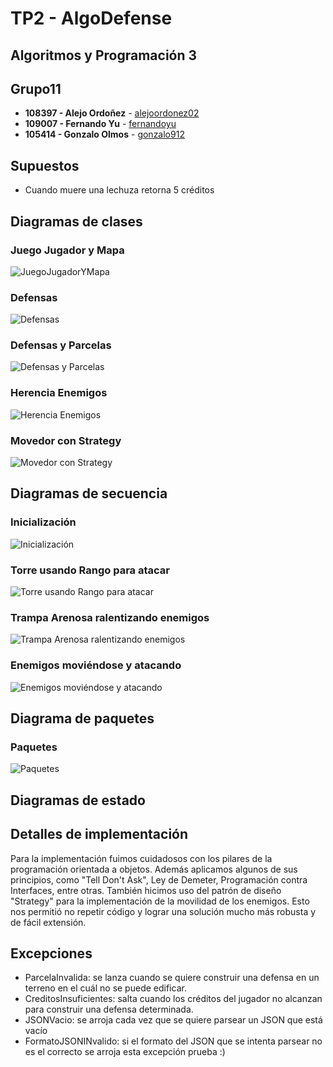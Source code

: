 # TP2 - AlgoDefense
## Algoritmos y Programación 3
## Grupo11
* **108397 - Alejo Ordoñez** - [alejoordonez02](https://github.com/alejoordonez02)
* **109007 - Fernando Yu** - [fernandoyu](https://github.com/FernandoYu)
* **105414 - Gonzalo Olmos** - [gonzalo912](https://github.com/gonzalo912)
## Supuestos
- Cuando muere una lechuza retorna 5 créditos
## Diagramas de clases
### Juego Jugador y Mapa
![JuegoJugadorYMapa](diagrams/modelo/JuegoJugadorYMapa.png)
### Defensas
![Defensas](diagrams/modelo/Defensas.png)
### Defensas y Parcelas
![Defensas y Parcelas](diagrams/modelo/DefensasYParcelas.png)
### Herencia Enemigos
![Herencia Enemigos](diagrams/modelo/HerenciaEnemigos.png)
### Movedor con Strategy
![Movedor con Strategy](diagrams/modelo/MovedorConStrategy.png)

## Diagramas de secuencia
### Inicialización
![Inicialización](diagrams/secuencia/inicializacion.png)
### Torre usando Rango para atacar
![Torre usando Rango para atacar](diagrams/secuencia/caso1.png)
### Trampa Arenosa ralentizando enemigos
![Trampa Arenosa ralentizando enemigos](diagrams/secuencia/caso2.png)
### Enemigos moviéndose y atacando
![Enemigos moviéndose y atacando](diagrams/secuencia/enemigosMoviendoseYAtacando.png)

## Diagrama de paquetes
### Paquetes
![Paquetes](diagrams/paquetes/paquetes.png)

## Diagramas de estado
## Detalles de implementación
Para la implementación fuimos cuidadosos con los pilares de la programación orientada a objetos. Además aplicamos algunos de sus principios, como "Tell Don't Ask", Ley de Demeter, Programación contra Interfaces, entre otras.
También hicimos uso del patrón de diseño "Strategy" para la implementación de la movilidad de los enemigos. Esto nos permitió no repetir código y lograr una solución mucho más robusta y de fácil extensión.
## Excepciones
- ParcelaInvalida: se lanza cuando se quiere construir una defensa en un terreno en el cuál no se puede edificar.
- CreditosInsuficientes: salta cuando los créditos del jugador no alcanzan para construir una defensa determinada.
- JSONVacio: se arroja cada vez que se quiere parsear un JSON que está vacío
- FormatoJSONINvalido: si el formato del JSON que se intenta parsear no es el correcto se arroja esta excepción
prueba :)



